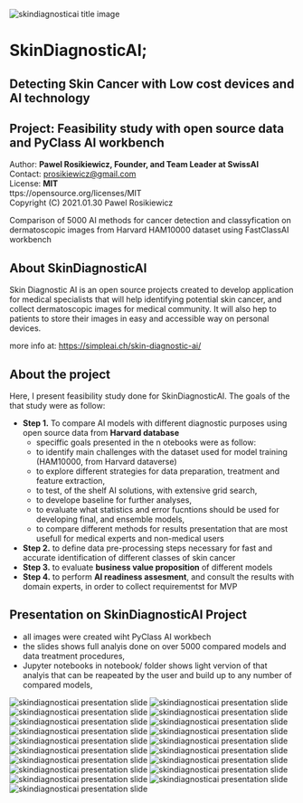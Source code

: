 ![skindiagnosticai title image](images/skindiagnosticai_title_image.png)

# SkinDiagnosticAI; 
## Detecting Skin Cancer with Low cost devices and AI technology
## Project: Feasibility study with open source data and PyClass AI workbench
      
Author: __Pawel Rosikiewicz, Founder, and Team Leader at SwissAI__  
Contact: prosikiewicz@gmail.com    
License: __MIT__    
ttps://opensource.org/licenses/MIT        
Copyright (C) 2021.01.30 Pawel Rosikiewicz  



Comparison of 5000 AI methods for cancer detection and classyfication on dermatoscopic images from Harvard HAM10000 dataset using FastClassAI workbench   

## About SkinDiagnosticAI
Skin  Diagnostic AI is an open source projects created to develop application for medical specialists that will help identifying potential skin cancer, and collect dermatoscopic images for medical community. It will also hep to patients to store their images in easy and accessible way on personal devices.

more info at: https://simpleai.ch/skin-diagnostic-ai/

## About the project
Here, I present feasibility study done for SkinDiagnosticAI. 
The goals of the that study were as follow: 
* __Step 1.__ To compare AI models with different diagnostic purposes using open source data from __Harvard database__
  * speciffic goals presented in the n otebooks were as follow:
  - to identify main challenges with the dataset used for model training (HAM10000, from Harvard dataverse)       
  - to explore different strategies for data preparation, treatment and feature extraction,
  - to test, of the shelf AI solutions, with extensive grid search, 
  - to develope baseline for further analyses,    
  - to evaluate what statistics and error fucntions should be used for developing final, and ensemble models,
  - to compare different methods for results presentation that are most usefull for medical experts and non-medical users
* __Step 2.__ to define data pre-processing steps necessary for fast and accurate identification of different classes of skin cancer
* __Step 3.__ to evaluate __business value proposition__ of different models
* __Step 4.__ to perform __AI readiness assesment__, and consult the results with domain experts, in order to collect requirementst for MVP 


## Presentation on SkinDiagnosticAI Project
* all images were created wiht PyClass AI workbech
* the slides shows full analyis done on over 5000 compared models and data treatment procedures, 
* Jupyter notebooks in notebook/ folder shows light vervion of that analyis that can be reapeated by the user and build up to any number of compared models, 

![skindiagnosticai presentation slide](images/Slide1.png)
![skindiagnosticai presentation slide](images/Slide2.png)
![skindiagnosticai presentation slide](images/Slide3.png)
![skindiagnosticai presentation slide](images/Slide4.png)
![skindiagnosticai presentation slide](images/Slide5.png)
![skindiagnosticai presentation slide](images/Slide6.png)
![skindiagnosticai presentation slide](images/Slide7.png)
![skindiagnosticai presentation slide](images/Slide8.png)
![skindiagnosticai presentation slide](images/Slide9.png)
![skindiagnosticai presentation slide](images/Slide10.png)
![skindiagnosticai presentation slide](images/Slide11.png)
![skindiagnosticai presentation slide](images/Slide12.png)
![skindiagnosticai presentation slide](images/Slide13.png)
![skindiagnosticai presentation slide](images/Slide14.png)
![skindiagnosticai presentation slide](images/Slide15.png)
![skindiagnosticai presentation slide](images/Slide16.png)
![skindiagnosticai presentation slide](images/Slide17.png)
![skindiagnosticai presentation slide](images/Slide18.png)
![skindiagnosticai presentation slide](images/Slide19.png)




